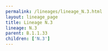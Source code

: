 ```yaml
---
permalink: /lineages/lineage_N.3.html
layout: lineage_page
title: Lineage N.3
lineage: N.3
parent: B.1.1.33
children: ['N.3']
---
```

